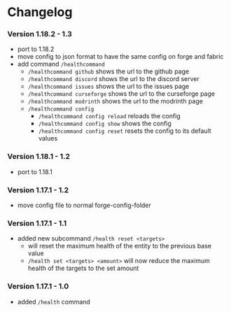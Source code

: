 # Changelog

### Version 1.18.2 - 1.3
 - port to 1.18.2
 - move config to json format to have the same config on forge and fabric
 - add command `/healthcommand`
    - `/healthcommand github` shows the url to the github page
    - `/healthcommand discord` shows the url to the discord server
    - `/healthcommand issues` shows the url to the issues page
    - `/healthcommand curseforge` shows the url to the curseforge page
    - `/healthcommand modrinth` shows the url to the modrinth page
    - `/healthcommand config`
       - `/healthcommand config reload` reloads the config
       - `/healthcommand config show` shows the config
       - `/healthcommand config reset` resets the config to its default values

### Version 1.18.1 - 1.2
 - port to 1.18.1

### Version 1.17.1 - 1.2
 - move config file to normal forge-config-folder

### Version 1.17.1 - 1.1
 - added new subcommand `/health reset <targets>`
     - will reset the maximum health of the entity to the previous base value
     - `/health set <targets> <amount>` will now reduce the maximum health of the targets to the set amount

### Version 1.17.1 - 1.0
 - added `/health` command
